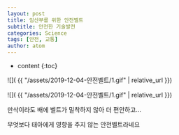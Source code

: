 ```yaml
---
layout: post
title: 임산부를 위한 안전벨트
subtitle: 안전한 기술발전
categories: Science
tags: [안전, 교통]
author: atom
---
```


* content
{:toc}


![]( {{ "/assets/2019-12-04-안전벨트/1.gif" | relative_url }})

![]( {{ "/assets/2019-12-04-안전벨트/1.gif" | relative_url }})

만삭이라도 배에 벨트가 밀착하지 않아 더 편안하고...

 

무엇보다 태아에게 영향을 주지 않는 안전벨트라네요

 